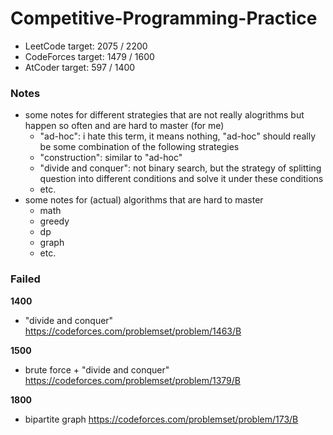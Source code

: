 # Competitive-Programming-Practice

- LeetCode target: 2075 / 2200
- CodeForces target: 1479 / 1600
- AtCoder target: 597 / 1400

### Notes

- some notes for different strategies that are not really alogrithms but happen so often and are hard to master (for me)
    - "ad-hoc": i hate this term, it means nothing, "ad-hoc" should really be some combination of the following strategies
    - "construction": similar to "ad-hoc"
    - "divide and conquer": not binary search, but the strategy of splitting question into different conditions and solve it under these conditions
    - etc.
- some notes for (actual) algorithms that are hard to master
    - math
    - greedy
    - dp
    - graph
    - etc.

### Failed

**1400**

- "divide and conquer" https://codeforces.com/problemset/problem/1463/B

**1500**

- brute force + "divide and conquer" https://codeforces.com/problemset/problem/1379/B

**1800**

- bipartite graph https://codeforces.com/problemset/problem/173/B